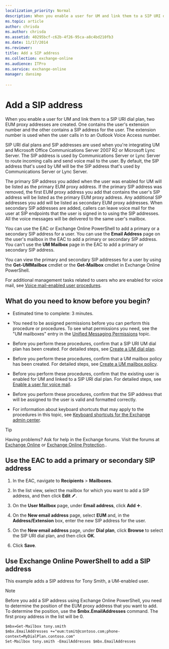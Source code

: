 ```yaml
---
localization_priority: Normal
description: When you enable a user for UM and link them to a SIP URI dial plan, two EUM proxy addresses are created. One contains the user's extension number and the other contains a SIP address for the user. The extension number is used when the user calls in to an Outlook Voice Access number.
ms.topic: article
author: chrisda
ms.author: chrisda
ms.assetid: 40295bcf-c62b-4f26-95ca-a8c4bd210fb3
ms.date: 11/17/2014
ms.reviewer: 
title: Add a SIP address
ms.collection: exchange-online
ms.audience: ITPro
ms.service: exchange-online
manager: dansimp

---
```


# Add a SIP address

When you enable a user for UM and link them to a SIP URI dial plan, two EUM proxy addresses are created. One contains the user's extension number and the other contains a SIP address for the user. The extension number is used when the user calls in to an Outlook Voice Access number.

SIP URI dial plans and SIP addresses are used when you're integrating UM and Microsoft Office Communications Server 2007 R2 or Microsoft Lync Server. The SIP address is used by Communications Server or Lync Server to route incoming calls and send voice mail to the user. By default, the SIP address that's used by UM will be the SIP address that's used by Communications Server or Lync Server.

The primary SIP address you added when the user was enabled for UM will be listed as the primary EUM proxy address. If the primary SIP address was removed, the first EUM proxy address you add that contains the user's SIP address will be listed as the primary EUM proxy address. Any additional SIP addresses you add will be listed as secondary EUM proxy addresses. When secondary SIP addresses are added, callers can leave voice mail for the user at SIP endpoints that the user is signed in to using the SIP addresses. All the voice messages will be delivered to the same user's mailbox.

You can use the EAC or Exchange Online PowerShell to add a primary or a secondary SIP address for a user. You can use the **Email Address** page on the user's mailbox in the EAC to add a primary or secondary SIP address. You can't use the **UM Mailbox** page in the EAC to add a primary or secondary SIP address.

You can view the primary and secondary SIP addresses for a user by using the **Get-UMMailbox** cmdlet or the **Get-Mailbox** cmdlet in Exchange Online PowerShell.

For additional management tasks related to users who are enabled for voice mail, see [Voice mail-enabled user procedures](voice-mail-enabled-user-procedures.md).

## What do you need to know before you begin?

- Estimated time to complete: 3 minutes.

- You need to be assigned permissions before you can perform this procedure or procedures. To see what permissions you need, see the "UM mailboxes" entry in the [Unified Messaging Permissions](https://technet.microsoft.com/library/d326c3bc-8f33-434a-bf02-a83cc26a5498.aspx) topic.

- Before you perform these procedures, confirm that a SIP URI UM dial plan has been created. For detailed steps, see [Create a UM dial plan](../../voice-mail-unified-messaging/connect-voice-mail-system/create-um-dial-plan.md).

- Before you perform these procedures, confirm that a UM mailbox policy has been created. For detailed steps, see [Create a UM mailbox policy](create-um-mailbox-policy.md).

- Before you perform these procedures, confirm that the existing user is enabled for UM and linked to a SIP URI dial plan. For detailed steps, see [Enable a user for voice mail](enable-a-user-for-voice-mail.md).

- Before you perform these procedures, confirm that the SIP address that will be assigned to the user is valid and formatted correctly.

- For information about keyboard shortcuts that may apply to the procedures in this topic, see [Keyboard shortcuts for the Exchange admin center](../../accessibility/keyboard-shortcuts-in-admin-center.md).

> [!TIP]
> Having problems? Ask for help in the Exchange forums. Visit the forums at [Exchange Online](https://go.microsoft.com/fwlink/p/?linkId=267542) or [Exchange Online Protection](https://go.microsoft.com/fwlink/p/?linkId=285351)..

## Use the EAC to add a primary or secondary SIP address

1. In the EAC, navigate to **Recipients** \> **Mailboxes**.

2. In the list view, select the mailbox for which you want to add a SIP address, and then click **Edit** ![Edit icon](../../media/ITPro_EAC_EditIcon.gif).

3. On the **User Mailbox** page, under **Email address**, click **Add** ![Add Icon](../../media/ITPro_EAC_AddIcon.gif).

4. On the **New email address** page, select **EUM** and, in the **Address/Extension** box, enter the new SIP address for the user.

5. On the **New email address** page, under **Dial plan**, click **Browse** to select the SIP URI dial plan, and then click **OK**.

6. Click **Save**.

## Use Exchange Online PowerShell to add a SIP address

This example adds a SIP address for Tony Smith, a UM-enabled user.

> [!NOTE]
> Before you add a SIP address using Exchange Online PowerShell, you need to determine the position of the EUM proxy address that you want to add. To determine the position, use the **$mbx.EmailAddresses** command. The first proxy address in the list will be 0.

```
$mbx=Get-Mailbox tony.smith
$mbx.EmailAddresses +="eum:tsmit@contoso.com;phone-context=MyDialPlan.contoso.com"
Set-Mailbox tony.smith -EmailAddresses $mbx.EmailAddresses
```



